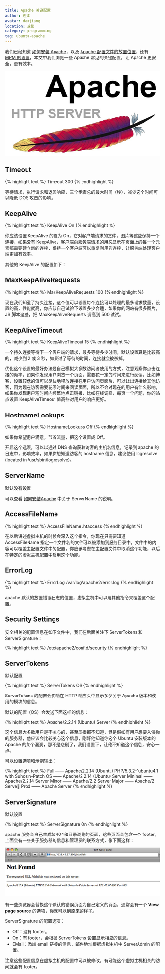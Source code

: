 ```yaml
---
title: Apache 关键配置
author: 但江
avatar: danjiang
location: 成都
category: programming
tag: ubuntu-apache
---
```


我们已经知道 [如何安装 Apache][1]，以及 [Apache 配置文件的放置位置][2]，还有 [MPM 的设置][3]，本文中我们浏览一些 Apache 常见的关键配置，让 Apache 更安全，更有效率。

![Apache HTTP Server](/images/apache-http-server.jpg)

## Timeout

{% highlight text %}
Timeout 300
{% endhighlight %}

等待请求，执行请求和返回响应，三个步骤总的最大时间（秒），减少这个时间可以降低 DOS 攻击的影响。

## KeepAlive

{% highlight text %}
KeepAlive On
{% endhighlight %}

你应该设置 KeepAlive 的值为 On，它对客户端请求的文件，图片等这些保持一个连接，如果没有 KeepAlive，客户端向服务端请求的用来显示在页面上的每一个元素都需要建立新的连接，保持一个客户端可以重复利用的连接，让服务端处理客户端更加有效率。

其他的 KeepAlive 的配置如下：

## MaxKeepAliveRequests

{% highlight text %}
MaxKeepAliveRequests 100
{% endhighlight %}

现在我们知道了持久连接，这个值可以设置每个连接可以处理的最多请求数量，设置的高，性能就高，你应该自己试验下设置多少合适，如果你的网站有很多图片，JS 脚本这些，把 MaxKeepAliveRequests 调高到 500 试试。

## KeepAliveTimeout

{% highlight text %}
KeepAliveTimeout 15
{% endhighlight %}

一个持久连接等待下一个客户端的请求，最多等待多少时间，默认设置算是比较高的，减少到 2 或 3 秒，如果过了等待的时间，连接就会被杀掉。

优化这个设置的最好办法是自己模拟大多数访问者使用的方式，注意观察你点击连接的频率，如果你发现用户浏览一个页面，需要花一定的时间来进行阅读，比如博客，设置较低的值可以尽快地释放连接在用户访问页面后，可以让出连接给其他访客，因为现在访客需要花写时间来阅读页面，所以不会对现在的用户有什么影响，如果你发现用户短时间内频繁地点击链接，比如在线调查，每页一个问题，你的站点设置 KeepAliveTimeout 值高些对用户的响应更好。

## HostnameLookups

{% highlight text %}
HostnameLookups Off
{% endhighlight %}

如果你希望用户满意，节省流量，把这个设置成 Off。

开启这个选项，可以以通过 DNS 查询获取访客的主机名信息，记录到 apache 的日志中，影响效率，如果你想知道访客的 hostname 信息，建议使用 logresolve (located in /usr/sbin/logresolve)。

## ServerName

默认没有设置

可以查看 [如何安装Apache][1] 中关于 ServerName 的说明。

## AccessFileName

{% highlight text %}
AccessFileName .htaccess
{% endhighlight %}

在以后讲述虚拟主机的时候会深入这个指令，你现在只需要知道 AccessFileName 指定一个文件名的文件可以被添加到服务目录中，文件中的内容可以覆盖主配置文件中的配置，你应该考虑在主配置文件中取消这个功能，以后在特定的虚拟主机配置中启用这个功能。

## ErrorLog

{% highlight text %}
ErrorLog /var/log/apache2/error.log
{% endhighlight %}

apache 默认的放置错误日志的位置，虚拟主机中可以用其他指令来覆盖这个配置。

## Security Settings

安全相关的配置信息在如下文件中，我们在后面关注下 ServerTokens 和 ServerSignature：

{% highlight text %}
/etc/apache2/conf.d/security
{% endhighlight %}

## ServerTokens

默认配置

{% highlight text %}
ServerTokens OS
{% endhighlight %}

ServerTokens 的配置会影响在 HTTP 响应头中显示多少关于 Apache 版本和使用的模块的信息。

默认的配置（OS）会发送下面这样的信息：

{% highlight text %}
Apache/2.2.14 (Ubuntu) Server
{% endhighlight %}

这个信息大多数用户是不关心的，甚至压根都不知道，但是假如有用户想要入侵你的服务器，他应该会比较关心这个信息，刚好他知道你这个 Ubuntu 安装版本的 Apache 的某个漏洞，那不是悲剧了，我们设置下，让他不知道这个信息，安心一点。

可以设置选项和示例输出：

{% highlight text %}
Full —— Apache/2.2.14 (Ubuntu) PHP/5.3.2-1ubuntu4.1 with Suhosin-Patch
OS —— Apache/2.2.14 (Ubuntu) Server
Minimal —— Apache/2.2.14 Server
Minor —— Apache/2.2 Server
Major —— Apache/2 Serve
Prod —— Apache Server
{% endhighlight %}

## ServerSignature

默认设置

{% highlight text %}
ServerSignature On
{% endhighlight %}

apache 服务会自己生成如404和目录浏览的页面，这些页面会包含一个 footer，上面会有一些关于服务器的信息和管理员的联系方式，像下面这样：

![Apache 404](/images/apache-404.png)

有一些浏览器会替换这个默认的错误页面为自己定义的页面，通常会有一个 **View page source** 的选项，你就可以到原来的样子。

ServerSignature 的配置选项：

- Off：没有 footer。
- On：有 footer，会根据 ServerTokens 设置显示相应的信息。
- EMail：添加 email 链接的信息，邮件地址根据虚拟主机中 ServerAdmin 的配置。

注意这些配置信息在虚拟主机的配置中可以被修改，有可能这个虚拟主机相关的访问就会有 footer。

[1]: /programming/2015/11/28/apache-key-configuration-on-ubuntu/
[2]: /programming/2015/11/14/apache-configuration-files-on-ubuntu/
[3]: /programming/2015/11/22/configuring-the-apache-mpm-on-ubuntu/
